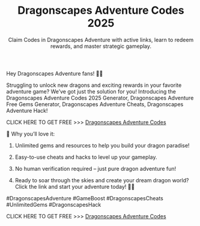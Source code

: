 <header>

<!--
  <<< Author notes: Course header >>>
  Include a 1280×640 image, course title in sentence case, and a concise description in emphasis.
  In your repository settings: enable template repository, add your 1280×640 social image, auto delete head branches.
  Add your open source license, GitHub uses MIT license.
-->

# Dragonscapes Adventure Codes 2025

Claim Codes in Dragonscapes Adventure with active links, learn to redeem rewards, and master strategic gameplay.

</header>

Hey Dragonscapes Adventure fans! 🐉🌴

Struggling to unlock new dragons and exciting rewards in your favorite adventure game? We’ve got just the solution for you! Introducing the Dragonscapes Adventure Codes 2025 Generator, Dragonscapes Adventure Free Gems Generator, Dragonscapes Adventure Cheats, Dragonscapes Adventure Hack!

CLICK HERE TO GET FREE >>>  [Dragonscapes Adventure Codes](https://rockingfolders.com/1445872)

🌟 Why you’ll love it:

1. Unlimited gems and resources to help you build your dragon paradise!

2. Easy-to-use cheats and hacks to level up your gameplay.

3. No human verification required – just pure dragon adventure fun!

4. Ready to soar through the skies and create your dream dragon world? Click the link and start your adventure today! 🐲💎

#DragonscapesAdventure #GameBoost #DragonscapesCheats #UnlimitedGems #DragonscapesHack

CLICK HERE TO GET FREE >>>  [Dragonscapes Adventure Codes](https://rockingfolders.com/1445872)

